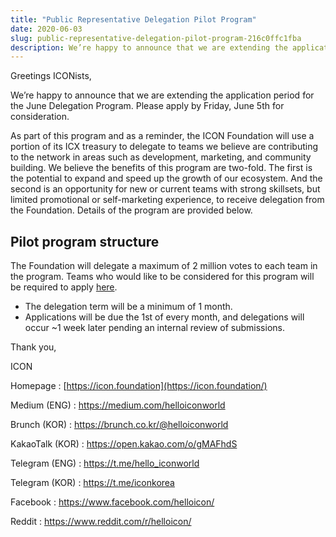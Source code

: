 ```yaml
---
title: "Public Representative Delegation Pilot Program"
date: 2020-06-03
slug: public-representative-delegation-pilot-program-216c0ffc1fba
description: We’re happy to announce that we are extending the application period for the June Delegation Program.
---
```


Greetings ICONists,

We’re happy to announce that we are extending the application period for the June Delegation Program. Please apply by Friday, June 5th for consideration.

As part of this program and as a reminder, the ICON Foundation will use a portion of its ICX treasury to delegate to teams we believe are contributing to the network in areas such as development, marketing, and community building. We believe the benefits of this program are two-fold. The first is the potential to expand and speed up the growth of our ecosystem. And the second is an opportunity for new or current teams with strong skillsets, but limited promotional or self-marketing experience, to receive delegation from the Foundation. Details of the program are provided below.

## Pilot program structure

The Foundation will delegate a maximum of 2 million votes to each team in the program. Teams who would like to be considered for this program will be required to apply [here](https://docs.google.com/forms/d/e/1FAIpQLScl5r_GNGzldo7lz-Rr2jWokIkyRkFYsFDttIH5R6F0AgQNJA/viewform).

* The delegation term will be a minimum of 1 month.
* Applications will be due the 1st of every month, and delegations will occur ~1 week later pending an internal review of submissions.

Thank you,

ICON

Homepage : [https://icon.foundation](https://icon.foundation/)

Medium (ENG) : <https://medium.com/helloiconworld>

Brunch (KOR) : <https://brunch.co.kr/@helloiconworld>

KakaoTalk (KOR) : <https://open.kakao.com/o/gMAFhdS>

Telegram (ENG) : <https://t.me/hello_iconworld>

Telegram (KOR) : <https://t.me/iconkorea>

Facebook : <https://www.facebook.com/helloicon/>

Reddit : <https://www.reddit.com/r/helloicon/>

